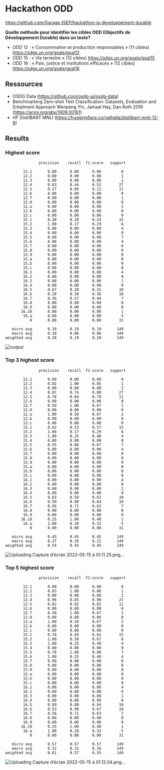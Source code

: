 # Hackathon ODD

https://github.com/Garage-ISEP/hackathon-ia-developpement-durable

**Quelle méthode pour identifier les cibles ODD (Objectifs de Développement Durable) dans un texte?**

- ODD 12 : « Consommation et production responsables » (11 cibles)
https://sdgs.un.org/goals/goal12
- ODD 15 : « Vie terrestre » (12 cibles)
https://sdgs.un.org/goals/goal15
- ODD 16 : « Paix, justice et institutions efficaces » (12 cibles)
https://sdgs.un.org/goals/goal16

## Ressources

* OSDG Data (https://github.com/osdg-ai/osdg-data)
* Benchmarking Zero-shot Text Classification: Datasets, Evaluation and Entailment Approach
Wenpeng Yin, Jamaal Hay, Dan Roth 2019 (https://arxiv.org/abs/1909.00161)
* HF DistilBART MNLI (https://huggingface.co/valhalla/distilbart-mnli-12-9)

## Results

### Highest score

```shell
               precision    recall  f1-score   support
               
        12.1       0.00      0.00      0.00         0
        12.2       0.00      0.00      0.00         1
        12.3       0.00      0.00      0.00         2
        12.4       0.63      0.44      0.52        27
        12.5       0.17      0.09      0.12        11
        12.6       0.00      0.00      0.00         0
        12.7       0.00      0.00      0.00         1
        12.8       0.00      0.00      0.00         0
        12.a       0.00      0.00      0.00         2
        12.b       0.00      0.00      0.00         0
        12.c       0.00      0.00      0.00         0
        15.1       0.30      0.20      0.24        15
        15.2       1.00      0.17      0.29         6
        15.3       0.00      0.00      0.00         4
        15.4       0.00      0.00      0.00         0
        15.5       0.00      0.00      0.00         7
        15.6       0.00      0.00      0.00         4
        15.7       0.00      0.00      0.00         0
        15.8       0.00      0.00      0.00         0
        15.9       0.00      0.00      0.00         0
        15.a       0.00      0.00      0.00         0
        15.b       0.00      0.00      0.00         0
        15.c       0.00      0.00      0.00         0
        16.1       0.00      0.00      0.00         4
        16.2       0.00      0.00      0.00         0
        16.3       0.00      0.00      0.00         1
        16.4       0.00      0.00      0.00         0
        16.5       0.67      0.20      0.31        10
        16.6       0.28      0.50      0.36        10
        16.7       0.36      0.57      0.44         7
        16.8       0.00      0.00      0.00         0
        16.9       0.00      0.00      0.00         0
       16.10       0.00      0.00      0.00         1
        16.a       0.00      0.00      0.00         5
           0       0.00      0.00      0.00        31

   micro avg       0.19      0.19      0.19       149
   macro avg       0.10      0.06      0.06       149
weighted avg       0.28      0.19      0.20       149
```

![output](https://user-images.githubusercontent.com/55877031/168450966-34b32ab6-681b-4f80-b5d9-006f141c186f.png)

### Top 3 highest score

```shell
               precision    recall  f1-score   support

        12.1       0.00      0.00      0.00         0
        12.2       0.02      1.00      0.05         1
        12.3       0.00      0.00      0.00         2
        12.4       0.87      0.74      0.80        27
        12.5       0.78      0.64      0.70        11
        12.6       0.00      0.00      0.00         0
        12.7       0.50      1.00      0.67         1
        12.8       0.00      0.00      0.00         0
        12.a       1.00      0.50      0.67         2
        12.b       0.00      0.00      0.00         0
        12.c       0.00      0.00      0.00         0
        15.1       0.62      0.53      0.57        15
        15.2       1.00      0.17      0.29         6
        15.3       1.00      0.25      0.40         4
        15.4       0.00      0.00      0.00         0
        15.5       0.55      0.86      0.67         7
        15.6       0.00      0.00      0.00         4
        15.7       0.00      0.00      0.00         0
        15.8       0.00      0.00      0.00         0
        15.9       0.00      0.00      0.00         0
        15.a       0.00      0.00      0.00         0
        15.b       0.00      0.00      0.00         0
        15.c       0.00      0.00      0.00         0
        16.1       0.00      0.00      0.00         4
        16.2       0.00      0.00      0.00         0
        16.3       0.00      0.00      0.00         1
        16.4       0.00      0.00      0.00         0
        16.5       0.83      0.50      0.62        10
        16.6       0.50      0.90      0.64        10
        16.7       0.56      0.71      0.63         7
        16.8       0.00      0.00      0.00         0
        16.9       0.00      0.00      0.00         0
       16.10       0.25      1.00      0.40         1
        16.a       1.00      0.20      0.33         5
           0       0.00      0.00      0.00        31

   micro avg       0.45      0.45      0.45       149
   macro avg       0.27      0.26      0.21       149
weighted avg       0.54      0.45      0.45       149
```

![Uploading Capture d’écran 2022-05-15 à 01.11.25.png…]()

### Top 5 highest score

```shell
               precision    recall  f1-score   support

        12.1       0.00      0.00      0.00         0
        12.2       0.03      1.00      0.06         1
        12.3       0.00      0.00      0.00         2
        12.4       0.96      0.85      0.90        27
        12.5       0.82      0.82      0.82        11
        12.6       0.00      0.00      0.00         0
        12.7       0.50      1.00      0.67         1
        12.8       0.00      0.00      0.00         0
        12.a       1.00      0.50      0.67         2
        12.b       0.00      0.00      0.00         0
        12.c       0.00      0.00      0.00         0
        15.1       0.74      0.93      0.82        15
        15.2       1.00      0.50      0.67         6
        15.3       1.00      0.25      0.40         4
        15.4       0.00      0.00      0.00         0
        15.5       0.78      1.00      0.88         7
        15.6       1.00      0.25      0.40         4
        15.7       0.00      0.00      0.00         0
        15.8       0.00      0.00      0.00         0
        15.9       0.00      0.00      0.00         0
        15.a       0.00      0.00      0.00         0
        15.b       0.00      0.00      0.00         0
        15.c       0.00      0.00      0.00         0
        16.1       0.00      0.00      0.00         4
        16.2       0.00      0.00      0.00         0
        16.3       0.00      0.00      0.00         1
        16.4       0.00      0.00      0.00         0
        16.5       0.89      0.80      0.84        10
        16.6       0.53      0.90      0.67        10
        16.7       0.56      0.71      0.63         7
        16.8       0.00      0.00      0.00         0
        16.9       0.00      0.00      0.00         0
       16.10       0.25      1.00      0.40         1
        16.a       1.00      0.20      0.33         5
           0       0.00      0.00      0.00        31

   micro avg       0.57      0.57      0.57       149
   macro avg       0.32      0.31      0.26       149
weighted avg       0.61      0.57      0.55       149
```

![Uploading Capture d’écran 2022-05-15 à 01.12.04.png…]()
